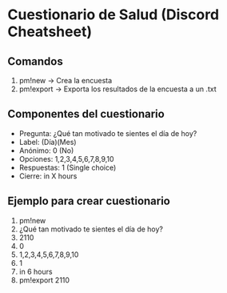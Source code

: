 # Cuestionario de Salud (Discord Cheatsheet)

## Comandos
1. pm!new → Crea la encuesta
2. pm!export <label> → Exporta los resultados de la encuesta a un .txt

## Componentes del cuestionario
* Pregunta: ¿Qué tan motivado te sientes el día de hoy?
* Label: (Día)(Mes)
* Anónimo: 0 (No)
* Opciones: 1,2,3,4,5,6,7,8,9,10
* Respuestas: 1 (Single choice)
* Cierre: in X hours

## Ejemplo para crear cuestionario
1. pm!new
2. ¿Qué tan motivado te sientes el día de hoy?
3. 2110
4. 0
5. 1,2,3,4,5,6,7,8,9,10
6. 1
7. in 6 hours
8. pm!export 2110
